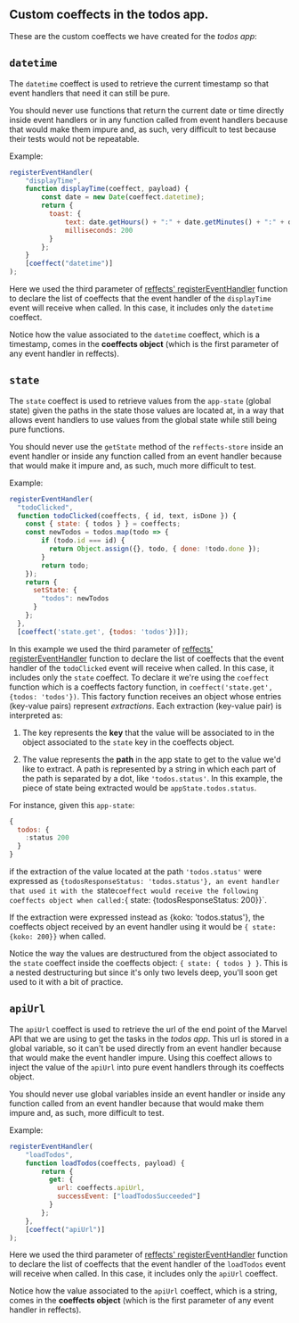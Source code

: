 ## Custom coeffects in the todos app.

These are the custom coeffects we have created for the *todos app*:

## `datetime`

The `datetime` coeffect is used to retrieve the current timestamp so that event handlers that need it can still be pure.

You should never use functions that return the current date or time directly inside event handlers or in any function called from event handlers because that would make them impure and, as such, very difficult to test because their tests would not be repeatable.

Example:

```js
registerEventHandler(
    "displayTime",
    function displayTime(coeffect, payload) {
        const date = new Date(coeffect.datetime);
        return {
          toast: {
              text: date.getHours() + ":" + date.getMinutes() + ":" + date.getSeconds(),
              milliseconds: 200
          }  
        };
    }
    [coeffect("datetime")]
);
```
Here we used the third parameter of [reffects' registerEventHandler](https://github.com/trovit/reffects/blob/master/docs/api.md#registereventhandler) function to declare the list of coeffects that the event handler of the `displayTime` event will receive when called. In this case, it includes only the `datetime` coeffect.

Notice how the value associated to the `datetime` coeffect, which is a timestamp, comes in the **coeffects object** (which is the first parameter of any event handler in reffects).

## `state`
The `state` coeffect is used to retrieve values from the `app-state` (global state) given the paths in the state those values are located at, in a way that allows event handlers to use values from the global state while still being pure functions.

You should never use the `getState` method of the `reffects-store` inside an event handler or inside any function called from an event handler because that would make it impure and, as such, much more difficult to test.

Example:

```js
registerEventHandler(
  "todoClicked", 
  function todoClicked(coeffects, { id, text, isDone }) {
    const { state: { todos } } = coeffects;
    const newTodos = todos.map(todo => {
        if (todo.id === id) {
          return Object.assign({}, todo, { done: !todo.done });
        }
        return todo;
    });
    return {
      setState: {
        "todos": newTodos
      }
    };
  },
  [coeffect('state.get', {todos: 'todos'})]);
```
In this example we used the third parameter of [reffects' registerEventHandler](https://github.com/trovit/reffects/blob/master/docs/api.md#registereventhandler) function to declare the list of coeffects that the event handler of the `todoClicked` event will receive when called. In this case, it includes only the `state` coeffect. To declare it we're using the `coeffect` function which is a coeffects factory function, in `coeffect('state.get', {todos: 'todos'})`. This factory function receives an object whose entries (key-value pairs) represent *extractions*. Each extraction (key-value pair) is interpreted as:

1. The key represents the **key** that the value will be associated to in the object associated to the `state` key in the coeffects object.


2. The value represents the **path** in the app state to get to the value we'd like to extract. A path is represented by a string in which each part of the path is separated by a dot, like `'todos.status'`. In this example, the piece of state being extracted would be `appState.todos.status`.

For instance, given this `app-state`:

```js
{
  todos: {
    :status 200
  }
}
```
if the extraction of the value located at the path `'todos.status'` were expressed as `{todosResponseStatus: 'todos.status'},
an event handler that used it with the `state` coeffect would receive the following coeffects object when called: `{ state: {todosResponseStatus: 200}}`.

If the extraction were expressed instead as {koko: 'todos.status'}, the coeffects object received by an event handler using it would be `{ state: {koko: 200}}` when called.

Notice the way the values are destructured from the object associated to the `state` coeffect inside the coeffects object: `{ state: { todos } }`. This is a nested destructuring but since it's only two levels deep, you'll soon get used to it with a bit of practice. 

## `apiUrl`

The `apiUrl` coeffect is used to retrieve the url of the end point of the Marvel API that we are using to get the tasks in the *todos app*. This url is stored in a global variable, so it can't be used directly from an event handler because that would make the event handler impure. Using this coeffect allows to inject the value of the `apiUrl` into pure event handlers through its coeffects object.

You should never use global variables inside an event handler or inside any function called from an event handler because that would make them impure and, as such, more difficult to test.

Example:

```js
registerEventHandler(
    "loadTodos", 
    function loadTodos(coeffects, payload) {
        return {
          get: {
            url: coeffects.apiUrl,
            successEvent: ["loadTodosSucceeded"]
          }
        };
    },
    [coeffect("apiUrl")]
);
```
Here we used the third parameter of [reffects' registerEventHandler](https://github.com/trovit/reffects/blob/master/docs/api.md#registereventhandler) function to declare the list of coeffects that the event handler of the `loadTodos` event will receive when called. In this case, it includes only the `apiUrl` coeffect.

Notice how the value associated to the `apiUrl` coeffect, which is a string, comes in the **coeffects object** (which is the first parameter of any event handler in reffects).
